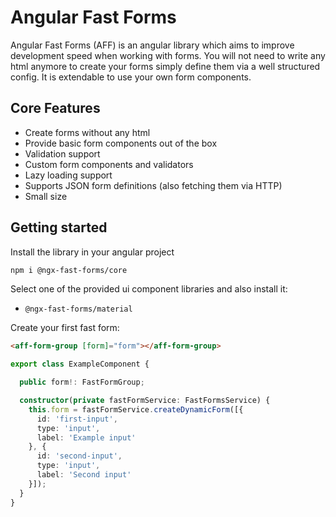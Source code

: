 # Angular Fast Forms

Angular Fast Forms (AFF) is an angular library which aims to improve development speed
when working with forms. You will not need to write any html anymore to create your forms
simply define them via a well structured config. It is extendable to use your own
form components.

## Core Features

* Create forms without any html
* Provide basic form components out of the box
* Validation support
* Custom form components and validators
* Lazy loading support
* Supports JSON form definitions (also fetching them via HTTP)
* Small size

## Getting started

Install the library in your angular project

```bash
npm i @ngx-fast-forms/core
```

Select one of the provided ui component libraries and also install it:

* `@ngx-fast-forms/material`

Create your first fast form:

```html
<aff-form-group [form]="form"></aff-form-group>
```

```ts
export class ExampleComponent {

  public form!: FastFormGroup;

  constructor(private fastFormService: FastFormsService) {
    this.form = fastFormService.createDynamicForm([{
      id: 'first-input',
      type: 'input',
      label: 'Example input'
    }, {
      id: 'second-input',
      type: 'input',
      label: 'Second input'
    }]);
  }
}
```
